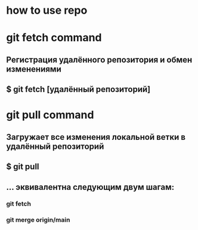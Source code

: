 # how to use repo

# git fetch command
## Регистрация удалённого репозитория и обмен изменениями
## $ git fetch [удалённый репозиторий]

# git pull command
## Загружает все изменения локальной ветки в удалённый репозиторий
## $ git pull
## ... эквивалентна следующим двум шагам:
### git fetch
### git merge origin/main